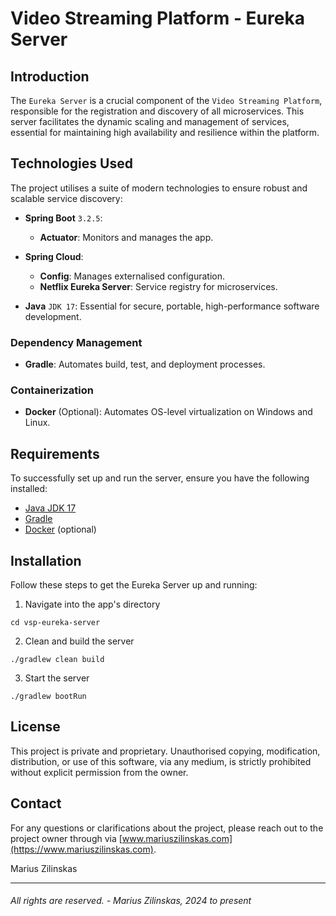 # Video Streaming Platform - Eureka Server

## Introduction
The `Eureka Server` is a crucial component of the `Video Streaming Platform`, responsible for the registration and discovery of all microservices. This server facilitates the dynamic scaling and management of services, essential for maintaining high availability and resilience within the platform.

## Technologies Used

The project utilises a suite of modern technologies to ensure robust and scalable service discovery:

- **Spring Boot** `3.2.5`:
    - **Actuator**: Monitors and manages the app.

- **Spring Cloud**:
    - **Config**: Manages externalised configuration.
    - **Netflix Eureka Server**: Service registry for microservices.

- **Java** `JDK 17`: Essential for secure, portable, high-performance software development.

### Dependency Management

- **Gradle**: Automates build, test, and deployment processes.

### Containerization

- **Docker** (Optional): Automates OS-level virtualization on Windows and Linux.



## Requirements

To successfully set up and run the server, ensure you have the following installed:

- [Java JDK 17](https://www.oracle.com/uk/java/technologies/downloads/#java17)
- [Gradle](https://gradle.org/)
- [Docker](https://docs.docker.com/get-docker/) (optional)


## Installation

Follow these steps to get the Eureka Server up and running:

1. Navigate into the app's directory
```shell
cd vsp-eureka-server
```

2. Clean and build the server

```shell
./gradlew clean build
```

3. Start the server

```shell
./gradlew bootRun
```


## License

This project is private and proprietary. Unauthorised copying, modification, distribution, or use of this software, via any medium, is strictly prohibited without explicit permission from the owner.

## Contact

For any questions or clarifications about the project, please reach out to the project owner through via [www.mariuszilinskas.com](https://www.mariuszilinskas.com).

Marius Zilinskas

------

###### All rights are reserved. - Marius Zilinskas, 2024 to present